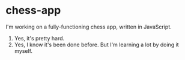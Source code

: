 # chess-app

I'm working on a fully-functioning chess app, written in JavaScript.  

1. Yes, it's pretty hard.
2. Yes, I know it's been done before.  But I'm learning a lot by doing it myself.
